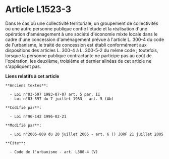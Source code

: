 # Article L1523-3

Dans le cas où une collectivité territoriale, un groupement de collectivités ou une autre personne publique confie l'étude et
la réalisation d'une opération d'aménagement à une société d'économie mixte locale dans le cadre d'une concession
d'aménagement prévue à l'article L. 300-4 du code de l'urbanisme, le traité de concession est établi conformément aux
dispositions des articles L. 300-4 à L. 300-5-2 du même code ; toutefois, lorsque la personne publique contractante ne
participe pas au coût de l'opération, les deuxième, troisième et dernier alinéas de cet article ne s'appliquent pas.

**Liens relatifs à cet article**

	**Anciens textes**:

	  - Loi n°83-597 1983-07-07 art. 5 par. II
	  - Loi n°83-597 du 7 juillet 1983 - art. 5 (Ab)

	**Codifié par**:

	  - Loi n°96-142 1996-02-21

	**Modifié par**:

	  - Loi n°2005-809 du 20 juillet 2005 - art. 6 () JORF 21 juillet 2005

	**Cite**:

	  - Code de l'urbanisme - art. L300-4 (V)
